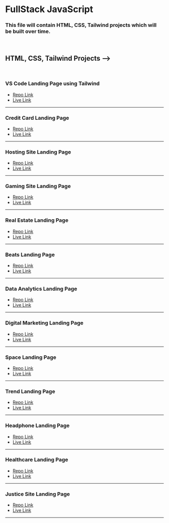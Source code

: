 # FullStack JavaScript 

### This file will contain HTML, CSS, Tailwind projects which will be built over time.
<br>

## HTML, CSS, Tailwind Projects -->

<br>

### VS Code Landing Page using Tailwind
- [Repo Link](https://github.com/MadhavSahi/FullStack-JavaScript-2022-23/tree/main/Class-08-Tailwind_27Nov2022/VSCode_Clone_Tailwind "Repo Link")
- [Live Link](https://vscode-html-tailwind-madhavsahi.netlify.app/ "Live Link")

<hr>

### Credit Card Landing Page
- [Repo Link](https://github.com/MadhavSahi/FullStack-JavaScript-2022-23/tree/main/HTML%2CCSS%2CTailwind_Projects/12%20Dec%20Projects%20Sols%20-%20HTML%2CCSS/Project-1-Sol-Credit_Card_Page "Repo Link")
- [Live Link](https://credit-card-html-css-madhavsahi.netlify.app/ "Live Link")

<hr>

### Hosting Site Landing Page
- [Repo Link](https://github.com/MadhavSahi/FullStack-JavaScript-2022-23/tree/main/HTML%2CCSS%2CTailwind_Projects/12%20Dec%20Projects%20Sols%20-%20HTML%2CCSS/Project-2-Sol-Hosting_Site_Page "Repo Link")
- [Live Link](https://hosting-site-html-css-madhavsahi.netlify.app/ "Live Link")

<hr>

### Gaming Site Landing Page
- [Repo Link](https://github.com/MadhavSahi/FullStack-JavaScript-2022-23/tree/main/HTML%2CCSS%2CTailwind_Projects/12%20Dec%20Projects%20Sols%20-%20HTML%2CCSS/Project-3-Sol-Gaming_Landing_Page "Repo Link")
- [Live Link](https://gamingsite-html-css-madhavsahi.netlify.app/ "Live Link")

<hr>

### Real Estate Landing Page
- [Repo Link](https://github.com/MadhavSahi/FullStack-JavaScript-2022-23/tree/main/HTML%2CCSS%2CTailwind_Projects/12%20Dec%20Projects%20Sols%20-%20HTML%2CCSS/Project-4-Sol_Real_Estate_Page "Repo Link")
- [Live Link](https://realestate-html-css-madhavsahi.netlify.app/ "Live Link")

<hr>

### Beats Landing Page
- [Repo Link](https://github.com/MadhavSahi/FullStack-JavaScript-2022-23/tree/main/HTML%2CCSS%2CTailwind_Projects/12%20Dec%20Projects%20Sols%20-%20HTML%2CCSS/Project-5-Sol-Beats_Landing_Page "Repo Link")
- [Live Link](https://realestate-html-css-madhavsahi.netlify.app/ "Live Link")

<hr>

### Data Analytics Landing Page
- [Repo Link](https://github.com/MadhavSahi/FullStack-JavaScript-2022-23/tree/main/HTML%2CCSS%2CTailwind_Projects/12%20Dec%20Projects%20Sols%20-%20HTML%2CCSS/Project-6-Sol-Data_Analytics_Page "Repo Link")
- [Live Link](https://realestate-html-css-madhavsahi.netlify.app/ "Live Link")

<hr>

### Digital Marketing Landing Page
- [Repo Link](https://github.com/MadhavSahi/FullStack-JavaScript-2022-23/tree/main/HTML%2CCSS%2CTailwind_Projects/20Nov-Project_Sols%20-%20HTML%2CCSS/Project-1-Sol "Repo Link")
- [Live Link](https://realestate-html-css-madhavsahi.netlify.app/ "Live Link")

<hr>

### Space Landing Page
- [Repo Link](https://github.com/MadhavSahi/FullStack-JavaScript-2022-23/tree/main/HTML%2CCSS%2CTailwind_Projects/20Nov-Project_Sols%20-%20HTML%2CCSS/Project-2-Sol "Repo Link")
- [Live Link](https://realestate-html-css-madhavsahi.netlify.app/ "Live Link")

<hr>

### Trend Landing Page
- [Repo Link](https://github.com/MadhavSahi/FullStack-JavaScript-2022-23/tree/main/HTML%2CCSS%2CTailwind_Projects/20Nov-Project_Sols%20-%20HTML%2CCSS/Project-3-Sol "Repo Link")
- [Live Link](https://realestate-html-css-madhavsahi.netlify.app/ "Live Link")

<hr>

### Headphone Landing Page 
- [Repo Link](https://github.com/MadhavSahi/FullStack-JavaScript-2022-23/tree/main/HTML%2CCSS%2CTailwind_Projects/26%20Nov%20Project%20Sols%20-%20Tailwind/Project-1-Sol "Repo Link")
- [Live Link](https://realestate-html-css-madhavsahi.netlify.app/ "Live Link")

<hr>

### Healthcare Landing Page
- [Repo Link](https://github.com/MadhavSahi/FullStack-JavaScript-2022-23/tree/main/HTML%2CCSS%2CTailwind_Projects/26%20Nov%20Project%20Sols%20-%20Tailwind/Project-2-Sol "Repo Link")
- [Live Link](https://realestate-html-css-madhavsahi.netlify.app/ "Live Link")

<hr>

### Justice Site Landing Page 
- [Repo Link](https://github.com/MadhavSahi/FullStack-JavaScript-2022-23/tree/main/HTML%2CCSS%2CTailwind_Projects/26%20Nov%20Project%20Sols%20-%20Tailwind/Project-3-Sol "Repo Link")
- [Live Link](https://realestate-html-css-madhavsahi.netlify.app/ "Live Link")

<hr>
